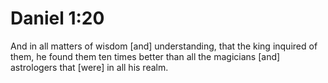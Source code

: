 # Daniel 1:20

And in all matters of wisdom [and] understanding, that the king inquired of them, he found them ten times better than all the magicians [and] astrologers that [were] in all his realm.
